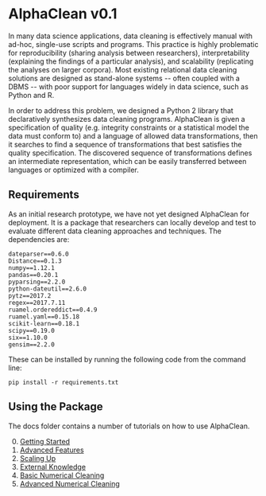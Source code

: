 # AlphaClean v0.1
In many data science applications, data cleaning is effectively manual with ad-hoc, single-use scripts and programs.
This practice is highly problematic for reproducibility (sharing analysis between researchers), interpretability (explaining the findings of a particular analysis), and scalability (replicating the analyses on larger corpora).
Most existing relational data cleaning solutions are designed as stand-alone systems -- often coupled with a DBMS -- with poor support for languages widely in data science, such as Python and R.

In order to address this problem, we designed a Python 2 library that declaratively synthesizes data cleaning programs. 
AlphaClean is given a specification of quality (e.g. integrity constraints or a statistical model the data must conform to) and a language of allowed data transformations, then it searches to find a sequence of transformations that best satisfies the quality specification.
The discovered sequence of transformations defines an intermediate representation, which can be easily transferred between languages or optimized with a compiler.

## Requirements
As an initial research prototype, we have not yet designed AlphaClean for deployment. It is a package that researchers can locally develop and test to evaluate different data cleaning approaches and techniques. The dependencies are:
```
dateparser==0.6.0
Distance==0.1.3
numpy==1.12.1
pandas==0.20.1
pyparsing==2.2.0
python-dateutil==2.6.0
pytz==2017.2
regex==2017.7.11
ruamel.ordereddict==0.4.9
ruamel.yaml==0.15.18
scikit-learn==0.18.1
scipy==0.19.0
six==1.10.0
gensim==2.2.0
```
These can be installed by running the following code from the command line:
```
pip install -r requirements.txt
```

## Using the Package
The docs folder contains a number of tutorials on how to use AlphaClean.

0. [Getting Started](https://github.com/sjyk/alphaclean/blob/master/docs/00-GettingStarted.md)
1. [Advanced Features](https://github.com/sjyk/alphaclean/blob/master/docs/01-MakingItHarder.md)
2. [Scaling Up](https://github.com/sjyk/alphaclean/blob/master/docs/02-Scaling.md)
3. [External Knowledge](https://github.com/sjyk/alphaclean/blob/master/docs/03-ExternalInfo.md)
4. [Basic Numerical Cleaning](https://github.com/sjyk/alphaclean/blob/master/docs/04-Numerical.md)
5. [Advanced Numerical Cleaning](https://github.com/sjyk/alphaclean/blob/master/docs/05-AdvancedNumerical.md)